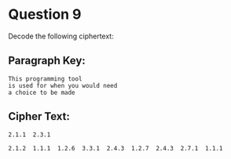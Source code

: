 # Question 9

Decode the following ciphertext:

## Paragraph Key:
```
This programming tool
is used for when you would need
a choice to be made
```

## Cipher Text:
```
2.1.1  2.3.1

2.1.2  1.1.1  1.2.6  3.3.1  2.4.3  1.2.7  2.4.3  2.7.1  1.1.1
```